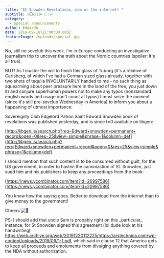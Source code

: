```yaml
---
title: "St Snowden Revelations, now on the internet! "
subtitle: 🔰⭕♻️💠📯❄ 📙 🔆✳️
category:
  - Special announcements
author: Eduardo
date: 2019-09-18T21:00:00.000Z
featureImage: /uploads/special.jpg
---
```

No, still no sovclub this week. I'm in Europe conducting an investigative journalism trip to uncover the truth about the Nordic countries (spoiler: it's all true).



BUT! As I muster the will to finish this glass of Tuborg (it's a relative of Carlsberg, of which I've had a German sized glass already, together with two shots of tequila INVOLUNTARILY handed to me - no such thing as squearming about peer pressure here in the land of the free, you just down it) and conjure superhuman powers not to make any typos (nonstandard english words and usage don't count at typos) I must seize the moment (since it's still pre-sovclub Wednesday in America) to inform you about a happening of utmost importance:





Sovereignty Club Edgelord Patron Saint Edward Snowden book of revelations was published yesterday, and is since t=0 available on libgen:



[http://libgen.is/search.php?​req=Edward+snowden+permanent+​record&open=0&res=25&view=​simple&phrase=1&column=def](http://libgen.is/search.php?req=Edward+snowden+permanent+record&open=0&res=25&view=simple&phrase=1&column=def)





I should mention that such content is to be consumed without guilt, for the US government, in order to hasten the canonization of St. Snowden, just sued him and his publishers to keep any proceedings from the book:



[https://news.ycombinator.com/​item?id=20997586](https://news.ycombinator.com/item?id=20997586)





You know how the saying goes. Better to download from the internet than to give money to the government!



Cheers ![🍻](https://mail.google.com/mail/e/1f37b)



PS: I should add that uncle Sam is probably right on this \_particular\_ instance, for St Snowden signed this agreement (lol dude look at his handwriting) <https://web.archive.org/web/20191220112225/https://arstechnica.com/wp-content/uploads/2019/09/1-1.pdf>[](https://arstechnica.com/wp-content/uploads/2019/09/1-1.pdf), which said in clause 12 that America gets to keep all proceeds and emoluments from divulging anything covered by the NDA without authorization.